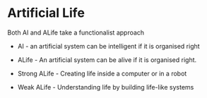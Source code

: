 # Artificial Life
Both AI and ALife take a functionalist approach

- AI - an artificial system can be intelligent if it is organised right

- ALife - An artificial system can be alive if it is organised right.

- Strong ALife - Creating life inside a computer or in a robot

- Weak ALife - Understanding life by building life-like systems

<br/>

